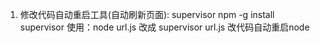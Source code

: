 1. 修改代码自动重启工具(自动刷新页面): supervisor 
   npm -g install supervisor
   使用：node url.js  改成 supervisor url.js
   改代码自动重启node